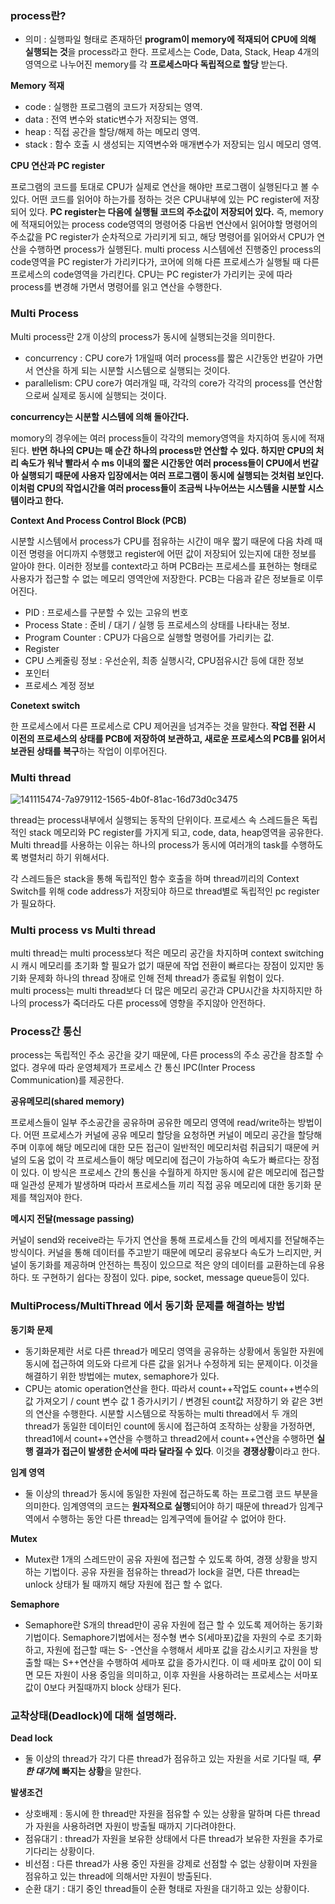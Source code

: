 ### process란?

- 의미 : 실행파일 형태로 존재하던 **program이 memory에 적재되어 CPU에 의해 실행되는 것**을 process라고 한다. 
프로세스는 Code, Data, Stack, Heap 4개의 영역으로 나누어진 memory를 각 **프로세스마다 독립적으로 할당** 받는다.

**Memory 적재**

- code : 실행한 프로그램의 코드가 저장되는 영역.
- data : 전역 변수와 static변수가 저장되는 영역.
- heap : 직접 공간을 할당/해제 하는 메모리 영역.
- stack : 함수 호출 시 생성되는 지역변수와 매개변수가 저장되는 임시 메모리 영역.

**CPU 연산과 PC register**

프로그램의 코드를 토대로 CPU가 실제로 연산을 해야만 프로그램이 실행된다고 볼 수 있다. 
어떤 코드를 읽어야 하는가를 정하는 것은 CPU내부에 있는 PC register에 저장되어 있다. **PC register는 다음에 실행될 코드의 주소값이 저장되어 있다.** 
즉, memory에 적재되어있는 process code영역의 명령어중 다음번 연산에서 읽어야할 명령어의 주소값을 PC register가 순차적으로 가리키게 되고, 
해당 명령어를 읽어와서 CPU가 연산을 수행하면 process가 실행된다. multi process 시스템에선 진행중인 process의 code영역을 PC register가 가리키다가, 
코어에 의해 다른 프로세스가 실행될 때 다른 프로세스의 code영역을 가리킨다. CPU는 PC register가 가리키는 곳에 따라 process를 변경해 가면서 명령어를 읽고 연산을 수행한다.  

### Multi Process

Multi process란 2개 이상의 process가 동시에 실행되는것을 의미한다. 

- concurrency : CPU core가 1개일때 여러 process를 짧은 시간동안 번갈아 가면서 연산을 하게 되는  시분할 시스템으로 실행되는 것이다.
- parallelism: CPU core가 여러개일 때, 각각의 core가 각각의 process를 연산함으로써 실제로 동시에 실행되는 것이다.

**concurrency는 시분할 시스템에 의해 돌아간다.**

momory의 경우에는 여러 process들이 각각의 memory영역을 차지하여 동시에 적재된다. **반면 하나의 CPU는 매 순간 하나의 process만 연산할 수 있다. 
하지만 CPU의 처리 속도가 워낙 빨라서 수 ms 이내의 짧은 시간동안 여러 process들이 CPU에서 번갈아 실행되기 때문에 사용자 입장에서는 여러 프로그램이 
동시에 실행되는 것처럼 보인다. 이처럼 CPU의 작업시간을 여러 process들이 조금씩 나누어쓰는 시스템을 시분할 시스템이라고 한다.** 

**Context And Process Control Block (PCB)**

시분할 시스템에서 process가 CPU를 점유하는 시간이 매우 짧기 때문에 다음 차례 때 이전 명령을 어디까지 수행했고 register에 어떤 값이 저장되어 있는지에 대한 정보를 알아야 한다. 이러한 정보를 context라고 하며 PCB라는 프로세스를 표현하는 형태로 사용자가 접근할 수 없는 메모리 영역안에 저장한다. PCB는 다음과 같은 정보들로 이루어진다.

- PID : 프로세스를 구분할 수 있는 고유의 번호
- Process State : 준비 / 대기 / 실행 등 프로세스의 상태를 나타내는 정보.
- Program Counter : CPU가 다음으로 실행할 명령어를 가리키는 값.
- Register
- CPU 스케줄링 정보 : 우선순위, 최종 실행시각, CPU점유시간 등에 대한 정보
- 포인터
- 프로세스 계정 정보

**Conetext switch**

한 프로세스에서 다른 프로세스로 CPU 제어권을 넘겨주는 것을 말한다. **작업 전환 시 이전의 프로세스의 상태를 PCB에 저장하여 보관하고, 
새로운 프로세스의 PCB를 읽어서 보관된 상태를 복구**하는 작업이 이루어진다. 

### Multi thread

![141115474-7a979112-1565-4b0f-81ac-16d73d0c3475](https://user-images.githubusercontent.com/80368511/216668801-f6eedf46-8b8d-4d0b-b09d-64476a6097bd.png)

thread는 process내부에서 실행되는 동작의 단위이다. 프로세스 속 스레드들은 독립적인 stack 메모리와 PC register를 가지게 되고, code, data, heap영역을 공유한다. 
Multi thread를 사용하는 이유는 하나의 process가 동시에 여러개의 task를 수행하도록 병렬처리 하기 위해서다. 

각 스레드들은 stack을 통해 독립적인 함수 호출을 하며 thread끼리의 Context Switch를 위해 code address가 저장되야 하므로 thread별로 독립적인 pc register가 필요하다. 

### Multi process vs Multi thread

<aside>
multi thread는 multi process보다 적은 메모리 공간을 차지하며 context switching시 캐시 메모리를 초기화 할 필요가 없기 때문에 작업 전환이 빠르다는 장점이 있지만 
  동기화 문제화 하나의 thread 장애로 인해 전체 thread가 종료될 위험이 있다.
</aside>

<aside>
multi process는 multi thread보다 더 많은 메모리 공간과 CPU시간을 차지하지만 하나의 process가 죽더라도 다른 process에 영향을 주지않아 안전하다.
</aside>

### Process간 통신

process는 독립적인 주소 공간을 갖기 때문에, 다른 process의 주소 공간을 참조할 수 없다. 경우에 따라 운영체제가 프로세스 간 통신 IPC(Inter Process Communication)를 제공한다. 

**공유메모리(shared memory)**

프로세스들이 일부 주소공간을 공유하며 공유한 메모리 영역에 read/write하는 방법이다. 어떤 프로세스가 커널에 공유 메모리 할당을 요청하면 커널이 메모리 공간을 할당해주며 
이후에 해당 메모리에 대한 모든 접근이 일반적인 메모리처럼 취급되기 때문에 커널의 도움 없이 각 프로세스들이 해당 메모리에 접근이 가능하여 속도가 빠르다는 장점이 있다. 
이 방식은 프로세스 간의 통신을 수월하게 하지만 동시에 같은 메모리에 접근할 때 일관성 문제가 발생하며 따라서 
프로세스들 끼리 직접 공유 메모리에 대한 동기화 문제를 책임져야 한다.  

**메시지 전달(message passing)**

커널이 send와 receive라는 두가지 연산을 통해 프로세스들 간의 메세지를 전달해주는 방식이다. 커널을 통해 데이터를 주고받기 때문에 메모리 굥유보다 속도가 느리지만, 
커널이 동기화를 제공하며 안전하는 특징이 있으므로 적은 양의 데이터를 교환하는데 유용하다. 또 구현하기 쉽다는 장점이 있다. pipe, socket, message queue등이 있다. 

### MultiProcess/MultiThread 에서 동기화 문제를 해결하는 방법

**동기화 문제**

- 동기화문제란 서로 다른 thread가 메모리 영역을 공유하는 상황에서 동일한 자원에 동시에 접근하여 의도와 다르게 다른 값을 읽거나 수정하게 되는 문제이다. 이것을 해결하기 위한 방법에는 mutex, semaphore가 있다.
- CPU는 atomic operation연산을 한다. 따라서 count++작업도 count++변수의 값 가져오기 / count 변수 값 1 증가시키기 / 변경된 count값 저장하기 와 같은 3번의 연산을 수행한다. 시분할 시스템으로 작동하는 multi thread에서 두 개의 thread가 동일한 데이터인 count에 동시에 접근하여 조작하는 상황을 가정하면, thread1에서 count++연산을 수행하고 thread2에서 count++연산을 수행하면 **실행 결과가 접근이 발생한 순서에 따라 달라질 수 있다**. 이것을 **경쟁상황**이라고 한다.

**임계 영역**

- 둘 이상의 thread가 동시에 동일한 자원에 접근하도록 하는 프로그램 코드 부분을 의미한다. 임계영역의 코드는 **원자적으로 실행**되어야 하기 때문에 thread가 임계구역에서 수행하는 동안 다른 thread는 임계구역에 들어갈 수 없어야 한다.

**Mutex**

- Mutex란 1개의 스레드만이 공유 자원에 접근할 수 있도록 하여, 경쟁 상황을 방지하는 기법이다. 공유 자원을 점유하는  thread가 lock을 걸면, 다른 thread는 unlock 상태가 될 때까지 해당 자원에 접근 할 수 없다.

**Semaphore**

- Semaphore란 S개의 thread만이 공유 자원에 접근 할 수 있도록 제어하는 동기화 기법이다. Semaphore기법에서는 정수형 변수 S(세마포)값을 자원의 수로 초기화하고, 자원에 접근할 때는 S- -연산을 수행해서 세마포 값을 감소시키고 자원을 방출할 때는 S++연산을 수행하여 세마포 값을 증가시킨다. 이 때 세마포 값이 0이 되면 모든 자원이 사용 중임을 의미하고, 이후 자원을 사용하려는 프로세스는 서마포 값이 0보다 커질때까지 block 상태가 된다.

### 교착상태(Deadlock)에 대해 설명해라.

**Dead lock**

- 둘 이상의 thread가 각기 다른 thread가 점유하고 있는 자원을 서로 기다릴 때, ***무한 대기*에 빠지는 상황**을 말한다.

**발생조건**

- 상호배제 : 동시에 한 thread만 자원을 점유할 수 있는 상황을 말하며 다른 thread가 자원을 사용하려면 자원이 방출될 때까지 기다려야한다.
- 점유대기 : thread가 자원을 보유한 상태에서 다른 thread가 보유한 자원을 추가로 기다리는 상황이다.
- 비선점 : 다른 thread가 사용 중인 자원을 강제로 선점할 수 없는 상황이며 자원을 점유하고 있는 thread에 의해서만 자원이 방출된다.
- 순환 대기 : 대기 중인 thread들이 순환 형태로 자원을 대기하고 있는 상황이다.
